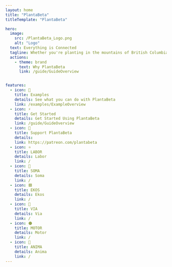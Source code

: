 ```yaml
---
layout: home 
title: "PlantaBeta"
titleTemplate: "PlantaBeta"

hero: 
  image:
    src: /PlantaBeta_Logo.png
    alt: "Logo"
  text: Everything is Connected
  tagline: Whether you're planting in the mountains of British Columbia, the wetlands of the Canadian Shield, or anywhere in between. Take advantage of this resource to develop your ability to <strong>plant faster</strong> and with <strong>greater quality</strong>.
  actions:
    - theme: brand
      text: Why PlantaBeta
      link: /guide/GuideOverview


features:
  - icon: 🌈
    title: Examples
    details: See what you can do with PlantaBeta
    link: /examples/ExampleOverview
  - icon: ⚡
    title: Get Started
    details: Get Started Using PlantaBeta
    link: /guide/GuideOverview
  - icon: 🤔
    title: Support PlantaBeta
    details: 
    link: https://patreon.com/plantabeta
  - icon: ⭐
    title: LABOR
    details: Labor
    link: /
  - icon: 🔷
    title: SOMA
    details: Soma
    link: /
  - icon: 🟩
    title: EKOS
    details: Ekos
    link: /
  - icon: 🔻
    title: VIA
    details: Via
    link: /
  - icon: 🟠
    title: MOTOR
    details: Motor
    link: /
  - icon: 💜
    title: ANIMA
    details: Anima
    link: /    
---
```

